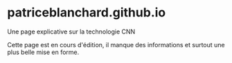 # patriceblanchard.github.io

Une page explicative sur la technologie CNN

Cette page est en cours d'édition, il manque des informations et surtout une plus belle mise en forme.
